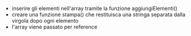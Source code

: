 - inserire gli elementi nell'array tramite la funzione aggiungiElementi()
- creare una funzione stampa() che restituisca una stringa separata dalla virgola dopo ogni elemento
- l'array viene passato per reference